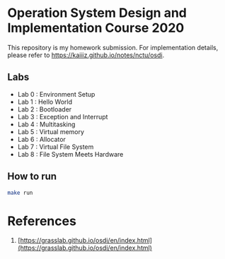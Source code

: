 # Operation System Design and Implementation Course 2020

This repository is my homework submission. For implementation details, please refer to https://kaiiiz.github.io/notes/nctu/osdi.

## Labs
* Lab 0 : Environment Setup
* Lab 1 : Hello World
* Lab 2 : Bootloader
* Lab 3 : Exception and Interrupt
* Lab 4 : Multitasking
* Lab 5 : Virtual memory
* Lab 6 : Allocator
* Lab 7 : Virtual File System
* Lab 8 : File System Meets Hardware

## How to run
```bash
make run
```

# References
1. [https://grasslab.github.io/osdi/en/index.html](https://grasslab.github.io/osdi/en/index.html)
